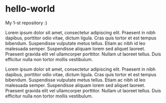 hello-world
===========

My 1-st repository :)

Lorem ipsum dolor sit amet, consectetur adipiscing elit. Praesent in nibh dapibus, porttitor odio vitae, dictum ligula. Cras quis tortor et est tempus bibendum. Suspendisse vulputate metus tellus. Etiam ac nibh id leo malesuada semper. Suspendisse aliquam lorem sed aliquet laoreet. Praesent gravida elit vel ullamcorper porttitor. Nullam ut laoreet tellus. Duis efficitur nulla non tortor mollis vestibulum.

Lorem ipsum dolor sit amet, consectetur adipiscing elit. Praesent in nibh dapibus, porttitor odio vitae, dictum ligula. Cras quis tortor et est tempus bibendum. Suspendisse vulputate metus tellus. Etiam ac nibh id leo malesuada semper. Suspendisse aliquam lorem sed aliquet laoreet. Praesent gravida elit vel ullamcorper porttitor. Nullam ut laoreet tellus. Duis efficitur nulla non tortor mollis vestibulum.
